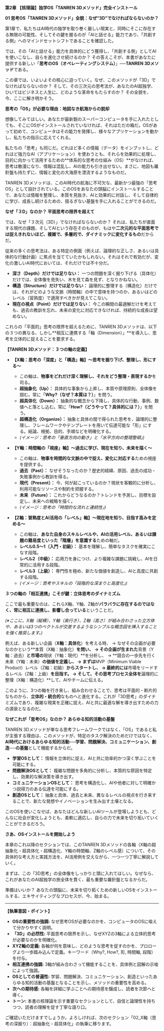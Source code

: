 **第2章 【核理論】独学OS「TANREN 3Dメソッド」完全インストール**

**01 思考OS「TANREN 3Dメソッド」全貌：なぜ“3D”でなければならないのか？**

第1章で、私たちはAI時代の独学を取り巻く厳しい現実と、同時にそこに存在する無限の可能性、そしてその鍵を握るのが「AIと話せる」能力であり、「共創する側」へのマインドセットシフトであることを確認した。

では、その「AIと話せる」能力を具体的にどう獲得し、「共創する側」としてAIを使いこなし、自らを進化させ続けるのか？ その答えこそが、本書があなたに提供する新しい「**思考のOS（オペレーティングシステム）**」──**TANREN 3Dメソッド**である。

この章では、いよいよその核心に迫っていく。なぜ、このメソッドが「3D」でなければならないのか？ そして、その三次元の思考法が、あなたのAI超独学、ひいてはビジネスと人生に、どのような革命をもたらすのか？ その全貌を、今、ここに解き明かそう。

**思考の「OS」が必要な理由：地図なき航海からの脱却**

想像してみてほしい。あなたが最新鋭のスーパーコンピュータを手に入れたとしても、そこにOSがインストールされていなければ、それはただの箱だ。OSがあって初めて、コンピュータはその能力を発揮し、様々なアプリケーションを動かし、私たちの指示に応えてくれる。

私たちの「思考」も同じだ。どれほど多くの情報（データ）をインプットし、どれほど強力なAI（アプリケーション）を使おうとも、それらを効果的に処理し、目的に向かって活用するための**体系的な思考の仕組み（OS）**がなければ、思考は散漫になり、情報は混乱し、AIの能力も引き出せない。まさに、地図も羅針盤も持たずに、情報と変化の大海原を漂流するようなものだ。

TANREN 3Dメソッドは、このAI時代の航海に不可欠な、最新かつ最強の「思考OS」として設計されている。このOSをあなたの頭脳にインストールすることで、あなたは情報を整理し、本質を見抜き、AIと効果的に対話し、そして自律的に学び、成長し続けるための、揺るぎない基盤を手に入れることができるのだ。

**なぜ「３D」なのか？ 平面思考の限界を超えて**

では、なぜ「３次元（3D）」でなければならないのか？ それは、私たちが直面する現代の課題、そしてAIという存在そのものが、もはや**二次元的な平面思考では捉えきれないほど、複雑で、多層的で、ダイナミックに変化するもの**だからだ。

従来の多くの思考法は、ある特定の側面（例えば、論理的な正しさ、あるいは具体的な行動計画）に焦点を当てていたかもしれない。それはそれで有効だが、変化の激しいAI時代においては、それだけでは不十分だ。

*   **深さ（Depth）だけでは足りない：** 一つの問題を深く掘り下げる（具体化）だけでは、全体像を見失い、木を見て森を見ず、となりかねない。
*   **構造（Structure）だけでは足りない：** 論理的に整理する（構造化）だけでは、それがどのような文脈（時間軸）の中で意味を持つのか、あるいはどのレベル（習熟度）で適用すべきかが見えてこない。
*   **現在の視点（Point）だけでは足りない：** 今この瞬間の最適解だけを考えても、過去の教訓を忘れ、未来の変化に対応できなければ、持続的な成長は望めない。

これらの「平面的」思考の限界を超えるために、TANREN 3Dメソッドは、以下の３つの異なる、しかし**相互に連携する「軸（Dimension）」**を導入し、思考を立体的に捉えることを要求する。

**【TANREN 3Dメソッド：３つの軸の定義】**

*   **【X軸：思考の「深度」と「構造」軸】～思考を掘り下げ、整理し、形にする～**
    *   この軸は、**物事をどれだけ深く理解し、それをどう整理・表現するか**を司る。
    *   **超抽象化（Up）：** 具体的な事象から上昇し、本質や原理原則、全体像を掴む。常に「**Why?（なぜ？本質は？）**」を問う。
    *   **超具体化（Down）：** 抽象的な概念から下降し、具体的な行動、事例、数値へと落とし込む。常に「**How?（どうやって？具体的には？）**」を問う。
    *   **超構造化（Organize）：** 抽象と具体の間で得られた思考を、論理的に整理し、フレームワークやテンプレートを用いて伝達可能な「形」にする。結論、根拠、目的、手順などを明確化する。
    *   *(イメージ：思考の「垂直方向の動き」と「水平方向の整理整頓」)*

*   **【Y軸：時間軸の「視座」軸】～過去に学び、現在を知り、未来を描く～**
    *   この軸は、**物事を時間的な文脈の中で捉え、変化に対応する**ための視座を提供する。
    *   **過去（Past）：** なぜそうなったのか？歴史的経緯、原因、過去の成功・失敗事例から教訓を得る。
    *   **現代（Present）：** 今、何が起こっているのか？現状を客観的に分析し、利用可能なリソースや制約を把握する。
    *   **未来（Future）：** これからどうなるのか？トレンドを予測し、目標を設定し、未来への戦略を描く。
    *   *(イメージ：思考の「時間的な流れと連続性」)*

*   **【Z軸：習熟度とAI活用の「レベル」軸】～現在地を知り、目指す高みを定める～**
    *   この軸は、**あなた自身のスキルレベルや、AIの活用レベル、あるいは課題の難易度といった「階層」を意識する**ための軸だ。
    *   **レベル0.5～1（入門・初級）：** 基本を理解し、簡単なタスクを確実にこなす段階。
    *   **レベル2（中級）：** 応用力を身につけ、より複雑な課題に挑戦し、AIを日常的に活用する段階。
    *   **レベル3（上級）：** 専門性を極め、新たな価値を創造し、AIと高度に共創する段階。
    *   *(イメージ：思考やスキルの「段階的な深まりと高度化」)*

**３つの軸の「相互連携」こそが鍵：立体思考のダイナミズム**

ここで最も重要なのは、これらX軸、Y軸、Z軸が**バラバラに存在するのではなく、常に相互に連携し、影響し合っている**ということだ。

*(※ここに、X軸（縦横）、Y軸（奥行き）、Z軸（高さ）が組み合わさった立方体や、あるいは3つのベクトルが交差するようなシンプルな概念図を挿入することを強く推奨します。)*

例えば、ある新しい企画（**X軸：具体化**）を考える時、
→ なぜその企画が必要なのかという**本質（X軸：抽象化）**を問い、
→ その企画が生まれた**背景（Y軸：過去）**と市場の**現状（Y軸：現代）**を分析し、
→ **競合の一歩先を行く未来（Y軸：未来）**の価値を定義し、
→ まずは**MVP（Minimum Viable Product）レベル（Z軸：初級）**からスタートし、
→ 最終的には**市場をリードするレベル（Z軸：上級）**を目指す。
→ そして、その思考プロセス全体を**論理的に整理（X軸：構造化）**して、AIやチームに伝える。

このように、3つの軸を行き来し、組み合わせることで、思考は平面的・断片的なものから、**立体的・統合的**なものへと進化する。これが「3D思考」のダイナミズムであり、複雑な現実を正確に捉え、AIと共に最適な解を導き出すための力の源泉となるのだ。

**なぜこれが「思考OS」なのか？ あらゆる知的活動の基盤**

TANREN 3Dメソッドが単なる思考フレームワークではなく、「OS」であると私が主張する理由は、このメソッドが、特定のタスク解決のためだけではなく、**AI時代におけるあらゆる知的活動──学習、問題解決、コミュニケーション、創造──の基盤**として機能するからだ。

*   **学習OSとして：** 情報を立体的に捉え、AIと共に効率的かつ深く学ぶことを可能にする。
*   **問題解決OSとして：** 複雑な問題を多角的に分析し、本質的な原因を特定し、効果的な解決策を導き出す。
*   **コミュニケーションOSとして：** 思考を構造化し、AIや他者に対して明確かつ説得力のある伝達を可能にする。
*   **創造OSとして：** 抽象と具体、過去と未来、異なるレベルの視点を行き来することで、新たな発想やイノベーションを生み出す土壌となる。

このOSを使いこなせば、あなたはどんな新しいAIツールが登場しようとも、どんなに社会が変化しようとも、柔軟に適応し、自らの力で未来を切り拓いていくことができるだろう。

**さあ、OSインストールを開始しよう**

本章のこれ以降のセクションでは、このTANREN 3Dメソッドの各軸（X軸の超抽象化・超具体化・超構造化、Y軸の時間軸、Z軸のレベル感）について、その具体的な考え方と実践方法を、AI活用例を交えながら、一つ一つ丁寧に解説していく。

まずは、この「3D思考」の全体像をしっかりと頭に入れてほしい。なぜなら、これがあなたのAI超独学の旅全体を貫く、最も重要な羅針盤となるからだ。

準備はいいか？ あなたの頭脳に、未来を切り拓くための新しいOSをインストールする、エキサイティングなプロセスが、今、始まる。

---

**【執筆意図・ポイント】**

*   **OSの重要性の強調:** なぜ思考OSが必要なのかを、コンピュータのOSに喩えて分かりやすく説明。
*   **「3D」の必然性:** 平面思考の限界を示し、なぜXYZの3軸による立体的思考が必要なのかを明確化。
*   **XYZ軸の定義:** 各軸が何を意味し、どのような思考を促すのかを、プロローグより一歩踏み込んで定義。キーワード（Why?, How?, 形, 時間軸, 段階）を付与。
*   **相互連携の強調:** 3軸が組み合わさって機能することを、具体例と図解の示唆によって強調。
*   **OSとしての普遍性:** 学習、問題解決、コミュニケーション、創造といったあらゆる知的活動の基盤となることを示し、メソッドの重要性を高める。
*   **次への期待感:** 各軸を詳細に学ぶことへの期待感を醸成し、読者を次節へと導く。
*   **トーン:** 本書の核理論を示す重要なセクションとして、自信と論理性を持ちつつ、読者の理解を促す丁寧な語り口。

ご確認いただけますでしょうか。よろしければ、次のセクション「02_X軸（思考の深掘り）：超抽象化・超具体化」の執筆に移ります。